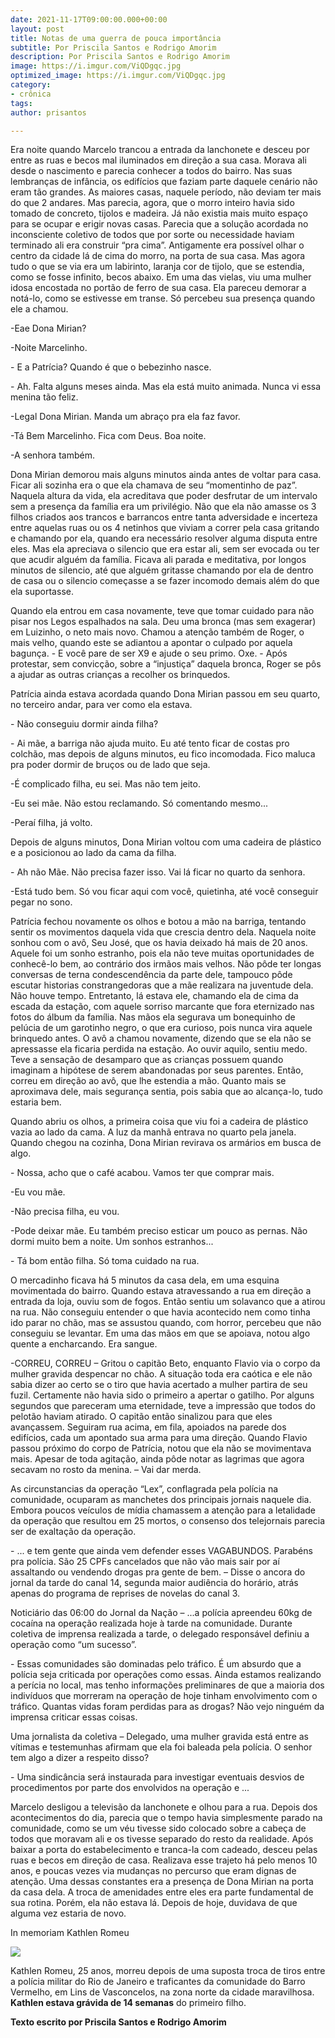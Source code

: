 ```yaml
---
date: 2021-11-17T09:00:00.000+00:00
layout: post
title: Notas de uma guerra de pouca importância
subtitle: Por Priscila Santos e Rodrigo Amorim
description: Por Priscila Santos e Rodrigo Amorim
image: https://i.imgur.com/ViQDgqc.jpg
optimized_image: https://i.imgur.com/ViQDgqc.jpg
category:
- crônica
tags: 
author: prisantos

---
```

Era noite quando Marcelo trancou a entrada da lanchonete e desceu por entre as ruas e becos mal iluminados em direção a sua casa. Morava ali desde o nascimento e parecia conhecer a todos do bairro. Nas suas lembranças de infância, os edifícios que faziam parte daquele cenário não eram tão grandes. As maiores casas, naquele período, não deviam ter mais do que 2 andares. Mas parecia, agora, que o morro inteiro havia sido tomado de concreto, tijolos e madeira. Já não existia mais muito espaço para se ocupar e erigir novas casas. Parecia que a solução acordada no inconsciente coletivo de todos que por sorte ou necessidade haviam terminado ali era construir “pra cima”. Antigamente era possível olhar o centro da cidade lá de cima do morro, na porta de sua casa. Mas agora tudo o que se via era um labirinto, laranja cor de tijolo, que se estendia, como se fosse infinito, becos abaixo. Em uma das vielas, viu uma mulher idosa encostada no portão de ferro de sua casa. Ela pareceu demorar a notá-lo, como se estivesse em transe. Só percebeu sua presença quando ele a chamou.

\-Eae Dona Mirian?

\-Noite Marcelinho.

\- E a Patrícia? Quando é que o bebezinho nasce.

\- Ah. Falta alguns meses ainda. Mas ela está muito animada. Nunca vi essa menina tão feliz.

\-Legal Dona Mirian. Manda um abraço pra ela faz favor.

\-Tá Bem Marcelinho. Fica com Deus. Boa noite.

\-A senhora também.

Dona Mirian demorou mais alguns minutos ainda antes de voltar para casa. Ficar ali sozinha era o que ela chamava de seu “momentinho de paz”. Naquela altura da vida, ela acreditava que poder desfrutar de um intervalo sem a presença da família era um privilégio. Não que ela não amasse os 3 filhos criados aos trancos e barrancos entre tanta adversidade e incerteza entre aquelas ruas ou os 4 netinhos que viviam a correr pela casa gritando e chamando por ela, quando era necessário resolver alguma disputa entre eles. Mas ela apreciava o silencio que era estar ali, sem ser evocada ou ter que acudir alguém da família. Ficava ali parada e meditativa, por longos minutos de silencio, até que alguém gritasse chamando por ela de dentro de casa ou o silencio começasse a se fazer incomodo demais além do que ela suportasse.

Quando ela entrou em casa novamente, teve que tomar cuidado para não pisar nos Legos espalhados na sala. Deu uma bronca (mas sem exagerar) em Luizinho, o neto mais novo. Chamou a atenção também de Roger, o mais velho, quando este se adiantou a apontar o culpado por aquela bagunça. - E você pare de ser X9 e ajude o seu primo. Oxe. - Após protestar, sem convicção, sobre a “injustiça” daquela bronca, Roger se pôs a ajudar as outras crianças a recolher os brinquedos.

Patrícia ainda estava acordada quando Dona Mirian passou em seu quarto, no terceiro andar, para ver como ela estava.

\- Não conseguiu dormir ainda filha?

\- Ai mãe, a barriga não ajuda muito. Eu até tento ficar de costas pro colchão, mas depois de alguns minutos, eu fico incomodada. Fico maluca pra poder dormir de bruços ou de lado que seja.

\-É complicado filha, eu sei. Mas não tem jeito.

\-Eu sei mãe. Não estou reclamando. Só comentando mesmo...

\-Peraí filha, já volto.

Depois de alguns minutos, Dona Mirian voltou com uma cadeira de plástico e a posicionou ao lado da cama da filha.

\- Ah não Mãe. Não precisa fazer isso. Vai lá ficar no quarto da senhora.

\-Está tudo bem. Só vou ficar aqui com você, quietinha, até você conseguir pegar no sono.

Patrícia fechou novamente os olhos e botou a mão na barriga, tentando sentir os movimentos daquela vida que crescia dentro dela. Naquela noite sonhou com o avô, Seu José, que os havia deixado há mais de 20 anos. Aquele foi um sonho estranho, pois ela não teve muitas oportunidades de conhecê-lo bem, ao contrário dos irmãos mais velhos. Não pôde ter longas conversas de terna condescendência da parte dele, tampouco pôde escutar historias constrangedoras que a mãe realizara na juventude dela. Não houve tempo. Entretanto, lá estava ele, chamando ela de cima da escada da estação, com aquele sorriso marcante que fora eternizado nas fotos do álbum da família. Nas mãos ela segurava um bonequinho de pelúcia de um garotinho negro, o que era curioso, pois nunca vira aquele brinquedo antes. O avô a chamou novamente, dizendo que se ela não se apressasse ela ficaria perdida na estação. Ao ouvir aquilo, sentiu medo. Teve a sensação de desamparo que as crianças possuem quando imaginam a hipótese de serem abandonadas por seus parentes. Então, correu em direção ao avô, que lhe estendia a mão. Quanto mais se aproximava dele, mais segurança sentia, pois sabia que ao alcança-lo, tudo estaria bem.

Quando abriu os olhos, a primeira coisa que viu foi a cadeira de plástico vazia ao lado da cama. A luz da manhã entrava no quarto pela janela. Quando chegou na cozinha, Dona Mirian revirava os armários em busca de algo.

\- Nossa, acho que o café acabou. Vamos ter que comprar mais.

\-Eu vou mãe.

\-Não precisa filha, eu vou.

\-Pode deixar mãe. Eu também preciso esticar um pouco as pernas. Não dormi muito bem a noite. Um sonhos estranhos...

\- Tá bom então filha. Só toma cuidado na rua.

O mercadinho ficava há 5 minutos da casa dela, em uma esquina movimentada do bairro. Quando estava atravessando a rua em direção a entrada da loja, ouviu som de fogos. Então sentiu um solavanco que a atirou na rua. Não conseguiu entender o que havia acontecido nem como tinha ido parar no chão, mas se assustou quando, com horror, percebeu que não conseguiu se levantar. Em uma das mãos em que se apoiava, notou algo quente a encharcando. Era sangue.

\-CORREU, CORREU – Gritou o capitão Beto, enquanto Flavio via o corpo da mulher gravida despencar no chão. A situação toda era caótica e ele não sabia dizer ao certo se o tiro que havia acertado a mulher partira de seu fuzil. Certamente não havia sido o primeiro a apertar o gatilho. Por alguns segundos que pareceram uma eternidade, teve a impressão que todos do pelotão haviam atirado. O capitão então sinalizou para que eles avançassem. Seguiram rua acima, em fila, apoiados na parede dos edifícios, cada um apontado sua arma para uma direção. Quando Flavio passou próximo do corpo de Patrícia, notou que ela não se movimentava mais. Apesar de toda agitação, ainda pôde notar as lagrimas que agora secavam no rosto da menina. – Vai dar merda.

As circunstancias da operação “Lex”, conflagrada pela polícia na comunidade, ocuparam as manchetes dos principais jornais naquele dia. Embora poucos veículos de mídia chamassem a atenção para a letalidade da operação que resultou em 25 mortos, o consenso dos telejornais parecia ser de exaltação da operação.

\- ... e tem gente que ainda vem defender esses VAGABUNDOS. Parabéns pra polícia. São 25 CPFs cancelados que não vão mais sair por aí assaltando ou vendendo drogas pra gente de bem. – Disse o ancora do jornal da tarde do canal 14, segunda maior audiência do horário, atrás apenas do programa de reprises de novelas do canal 3.

Noticiário das 06:00 do Jornal da Nação – ...a polícia apreendeu 60kg de cocaína na operação realizada hoje à tarde na comunidade. Durante coletiva de imprensa realizada a tarde, o delegado responsável definiu a operação como “um sucesso”.

\- Essas comunidades são dominadas pelo tráfico. É um absurdo que a polícia seja criticada por operações como essas. Ainda estamos realizando a perícia no local, mas tenho informações preliminares de que a maioria dos indivíduos que morreram na operação de hoje tinham envolvimento com o tráfico. Quantas vidas foram perdidas para as drogas? Não vejo ninguém da imprensa criticar essas coisas.

Uma jornalista da coletiva – Delegado, uma mulher gravida está entre as vítimas e testemunhas afirmam que ela foi baleada pela polícia. O senhor tem algo a dizer a respeito disso?

\- Uma sindicância será instaurada para investigar eventuais desvios de procedimentos por parte dos envolvidos na operação e ...

Marcelo desligou a televisão da lanchonete e olhou para a rua. Depois dos acontecimentos do dia, parecia que o tempo havia simplesmente parado na comunidade, como se um véu tivesse sido colocado sobre a cabeça de todos que moravam ali e os tivesse separado do resto da realidade. Após baixar a porta do estabelecimento e tranca-la com cadeado, desceu pelas ruas e becos em direção de casa. Realizava esse trajeto há pelo menos 10 anos, e poucas vezes via mudanças no percurso que eram dignas de atenção. Uma dessas constantes era a presença de Dona Mirian na porta da casa dela. A troca de amenidades entre eles era parte fundamental de sua rotina. Porém, ela não estava lá. Depois de hoje, duvidava de que alguma vez estaria de novo.

In memoriam Kathlen Romeu

![](https://i.imgur.com/hIetXWj.jpg)

Kathlen Romeu, 25 anos, morreu depois de uma suposta troca de tiros entre a polícia militar do Rio de Janeiro e traficantes da comunidade do Barro Vermelho, em Lins de Vasconcelos, na zona norte da cidade maravilhosa. **Kathlen estava grávida de 14 semanas** do primeiro filho.

**Texto escrito por Priscila Santos e Rodrigo Amorim**
